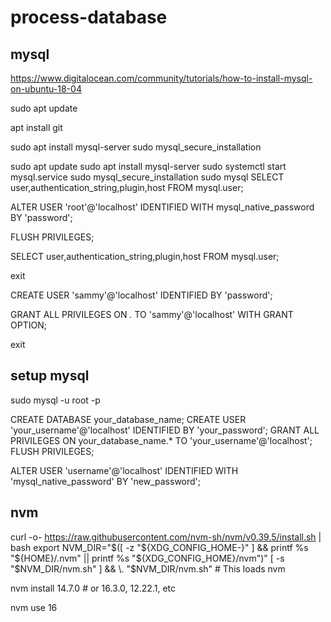 # process-database


## mysql

https://www.digitalocean.com/community/tutorials/how-to-install-mysql-on-ubuntu-18-04


sudo apt update

apt install git

sudo apt install mysql-server
sudo mysql_secure_installation


sudo apt update
sudo apt install mysql-server
sudo systemctl start mysql.service
sudo mysql_secure_installation
sudo mysql
SELECT user,authentication_string,plugin,host FROM mysql.user;


ALTER USER 'root'@'localhost' IDENTIFIED WITH mysql_native_password BY 'password';


FLUSH PRIVILEGES;

SELECT user,authentication_string,plugin,host FROM mysql.user;

exit

CREATE USER 'sammy'@'localhost' IDENTIFIED BY 'password';

GRANT ALL PRIVILEGES ON *.* TO 'sammy'@'localhost' WITH GRANT OPTION;

exit


## setup mysql

sudo mysql -u root -p

CREATE DATABASE your_database_name;
CREATE USER 'your_username'@'localhost' IDENTIFIED BY 'your_password';
GRANT ALL PRIVILEGES ON your_database_name.* TO 'your_username'@'localhost';
FLUSH PRIVILEGES;

ALTER USER 'username'@'localhost' IDENTIFIED WITH 'mysql_native_password' BY 'new_password';



## nvm
curl -o- https://raw.githubusercontent.com/nvm-sh/nvm/v0.39.5/install.sh | bash
export NVM_DIR="$([ -z "${XDG_CONFIG_HOME-}" ] && printf %s "${HOME}/.nvm" || printf %s "${XDG_CONFIG_HOME}/nvm")"
[ -s "$NVM_DIR/nvm.sh" ] && \. "$NVM_DIR/nvm.sh" # This loads nvm

nvm install 14.7.0 # or 16.3.0, 12.22.1, etc

nvm use 16
